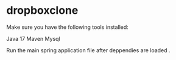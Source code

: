 # dropboxclone

Make sure you have the following tools installed:

Java 17
Maven
Mysql

Run the main spring application file after deppendies are loaded .
